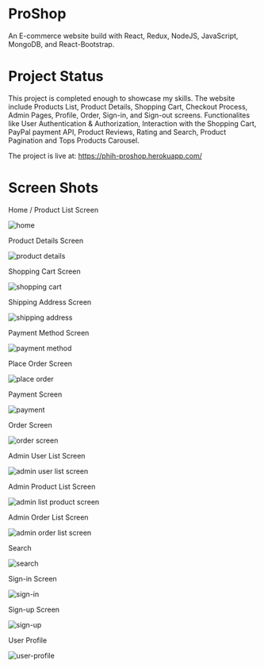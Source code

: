 # ProShop

An E-commerce website build with React, Redux, NodeJS, JavaScript, MongoDB, and React-Bootstrap.

# Project Status

This project is completed enough to showcase my skills. The website include Products List, Product Details, Shopping Cart, Checkout Process, Admin Pages, Profile, Order, Sign-in, and Sign-out screens. Functionalites like User Authentication & Authorization, Interaction with the Shopping Cart, PayPal payment API, Product Reviews, Rating and Search, Product Pagination and Tops Products Carousel.

The project is live at: https://phih-proshop.herokuapp.com/

# Screen Shots

Home / Product List Screen

![home](screenshots/home.png)

Product Details Screen

![product details](screenshots/product.png)

Shopping Cart Screen

![shopping cart](screenshots/cart.png)

Shipping Address Screen

![shipping address](screenshots/shipping-address.png)

Payment Method Screen

![payment method](screenshots/payment-method.png)

Place Order Screen

![place order](screenshots/place-order.png)

Payment Screen

![payment](screenshots/payment-screen.png)

Order Screen

![order screen](screenshots/order-screen.png)

Admin User List Screen

![admin user list screen](screenshots/admin-user-list.png)

Admin Product List Screen

![admin list product screen](screenshots/admin-product-list.png)

Admin Order List Screen

![admin order list screen](screenshots/admin-order-list.png)

Search

![search](screenshots/search.png)

Sign-in Screen

![sign-in](screenshots/sign-in.png)

Sign-up Screen

![sign-up](screenshots/sign-up.png)

User Profile

![user-profile](screenshots/user-profile.png)
